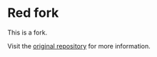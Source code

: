 # Red fork

This is a fork.

Visit the [original repository](https://github.com/mike-marcacci/node-redlock) for more information.